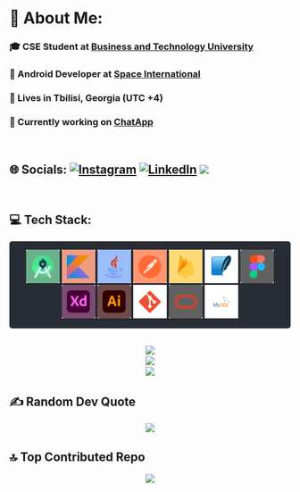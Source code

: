 # 💫 About Me:
### 🎓 CSE Student at [Business and Technology University](https://btu.edu.ge/en)
### 🏢 Android Developer at [Space International](https://space.ge/en)
### 📍 Lives in Tbilisi, Georgia (UTC +4)
### 🔭 Currently working on [ChatApp](https://github.com/bchmsl/ChatApp)

<br>

## 🌐 Socials: [![Instagram](https://img.shields.io/badge/Instagram-%23E4605F.svg?logo=Instagram&logoColor=white)](https://instagram.com/bchmsl) [![LinkedIn](https://img.shields.io/badge/LinkedIn-%230077B5.svg?logo=linkedin&logoColor=white)](https://linkedin.com/in/bchmsl) ![](https://komarev.com/ghpvc/?username=bchmsl&label=Profile%20views&color=0e75b6&style=flat)

<br>

## 💻 Tech Stack:
<p align="center" style="
margin: auto;
border-radius: 5px; 
width: fit-content;
background-color: #282c34; 
padding: 15px
">
        <a href="https://developer.android.com" target="_blank" rel="noreferrer"> <img
                        src="icons/Android.svg"
                        alt="android" width="60" height="60" /> </a>
        <a href="https://kotlinlang.org" target="_blank" rel="noreferrer"> <img
                        src="icons/Kotlin.svg" alt="kotlin" width="60"
                        height="60" /> </a>
        <a href="https://www.java.com" target="_blank" rel="noreferrer"> <img
                        src="icons/Java.svg"
                        alt="java" width="60" height="60" /> </a>
        <a href="https://postman.com" target="_blank" rel="noreferrer"><img
                        src="icons/Postman.svg" alt="postman" width="60"
                        height="60" /> </a>
        <a href="https://firebase.google.com/" target="_blank" rel="noreferrer"> <img
                        src="icons/Firebase.svg" alt="firebase" width="60"
                        height="60" /></a>
        <a href="https://www.sqlite.org/" target="_blank" rel="noreferrer" align="center_vertical"> <img
                        src="icons/SQLite.svg" alt="sqlite" width="60"
                        height="60" /> </a>
        <a href="https://www.figma.com/" target="_blank" rel="noreferrer"> <img
                        src="icons/Figma.svg" alt="figma" width="60"
                        height="60" /> </a>
        <a href="https://www.adobe.com/products/xd.html" target="_blank" rel="noreferrer"> <img
                        src="icons/Xd.svg" alt="xd" width="60" height="60" /> </a>
        <a href="https://www.adobe.com/in/products/illustrator.html" target="_blank" rel="noreferrer"> <img
                        src="icons/Ai.svg"
                        alt="illustrator" width="60" height="60" /> </a>
        <a href="https://git-scm.com/" target="_blank" rel="noreferrer"> <img
                        src="icons/Git.svg" alt="git" width="60"
                        height="60" /> </a>
        <a href="https://www.oracle.com/" target="_blank" rel="noreferrer"> <img
                        src="icons/Oracle.svg"
                        alt="oracle" width="60" height="60" /> </a>
        <a href="https://www.mysql.com/" target="_blank" rel="noreferrer"> <img
                        src="icons/MySQL.svg"
                        alt="mysql" width="60" height="60" /> </a>
</p> <br>
<p align="center">
        <img
                src="https://github-readme-stats.vercel.app/api/top-langs/?username=bchmsl&theme=onedark&hide_border=true&include_all_commits=true&count_private=true&layout=compact" />
        <br>
        <img
                src="https://github-readme-stats.vercel.app/api?username=bchmsl&theme=onedark&hide_border=true&include_all_commits=true&count_private=true" /><br>
        <img src="https://github-readme-streak-stats.herokuapp.com/?user=bchmsl&theme=onedark&hide_border=true" /> <br>

</p>

## ✍️ Random Dev Quote

<p align="center">
        <img src="https://quotes-github-readme.vercel.app/api?type=horizontal&theme=dark">
</p>

## 🔝 Top Contributed Repo

<p align="center">
        <img
                src="https://github-contributor-stats.vercel.app/api?username=bchmsl&limit=5&theme=onedark&combine_all_yearly_contributions=true">
</p>
